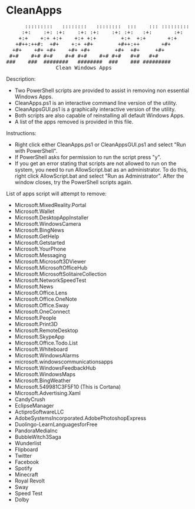# CleanApps
<pre>
      :::::::::   ::::::::   ::::::::  :::    ::: :::::::::
     :+:    :+: :+:    :+: :+:    :+: :+:   :+:       :+:  
    +:+    +:+ +:+    +:+ +:+        +:+  +:+       +:+    
   +#++:++#:  +#+    +:+ +#+        +#++:++       +#+      
  +#+    +#+ +#+    +#+ +#+        +#+  +#+     +#+        
 #+#    #+# #+#    #+# #+#    #+# #+#   #+#   #+#          
###    ###  ########   ########  ###    ### #########      
                Clean Windows Apps
</pre>

Description:
- Two PowerShell scripts are provided to assist in removing non essential Windows Apps.
- CleanApps.ps1 is an interactive command line version of the utility.
- CleanAppsGUI.ps1 is a graphically interactive version of the utility.
- Both scripts are also capable of reinstalling all default Windows Apps.
- A list of the apps removed is provided in this file.

Instructions:
- Right click either CleanApps.ps1 or CleanAppsGUI.ps1 and select "Run with PowerShell".
- If PowerShell asks for permission to run the script press "y".
- If you get an error stating that scripts are not allowed to run on the system, you need to run AllowScript.bat as an administrator.
  To do this, right click AllowScript.bat and select "Run as Administrator". After the window closes, try the PowerShell scripts again.

List of apps script will attempt to remove:
- Microsoft.MixedReality.Portal
- Microsoft.Wallet
- Microsoft.DesktopAppInstaller
- Microsoft.WindowsCamera
- Microsoft.BingNews
- Microsoft.GetHelp
- Microsoft.Getstarted
- Microsoft.YourPhone
- Microsoft.Messaging
- Microsoft.Microsoft3DViewer
- Microsoft.MicrosoftOfficeHub
- Microsoft.MicrosoftSolitaireCollection
- Microsoft.NetworkSpeedTest
- Microsoft.News
- Microsoft.Office.Lens
- Microsoft.Office.OneNote
- Microsoft.Office.Sway
- Microsoft.OneConnect
- Microsoft.People
- Microsoft.Print3D
- Microsoft.RemoteDesktop
- Microsoft.SkypeApp
- Microsoft.Office.Todo.List
- Microsoft.Whiteboard
- Microsoft.WindowsAlarms
- microsoft.windowscommunicationsapps
- Microsoft.WindowsFeedbackHub
- Microsoft.WindowsMaps
- Microsoft.BingWeather
- Microsoft.549981C3F5F10 (This is Cortana)
- Microsoft.Advertising.Xaml
- CandyCrush
- EclipseManager
- ActiproSoftwareLLC
- AdobeSystemsIncorporated.AdobePhotoshopExpress
- Duolingo-LearnLanguagesforFree
- PandoraMediaInc
- BubbleWitch3Saga
- Wunderlist
- Flipboard
- Twitter
- Facebook
- Spotify
- Minecraft
- Royal Revolt
- Sway
- Speed Test
- Dolby
